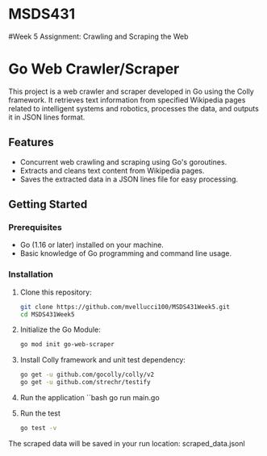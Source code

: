 # MSDS431 
#Week 5 Assignment: Crawling and Scraping the Web

# Go Web Crawler/Scraper

This project is a web crawler and scraper developed in Go using the Colly framework. It retrieves text information from specified Wikipedia pages related to intelligent systems and robotics, processes the data, and outputs it in JSON lines format.

## Features

- Concurrent web crawling and scraping using Go's goroutines.
- Extracts and cleans text content from Wikipedia pages.
- Saves the extracted data in a JSON lines file for easy processing.

## Getting Started

### Prerequisites

- Go (1.16 or later) installed on your machine.
- Basic knowledge of Go programming and command line usage.

### Installation

1. Clone this repository:

   ```bash
   git clone https://github.com/mvellucci100/MSDS431Week5.git
   cd MSDS431Week5
2. Initialize the Go Module:
   ```bash
   go mod init go-web-scraper
4. Install Colly framework and unit test dependency:
   ```bash
   go get -u github.com/gocolly/colly/v2
   go get -u github.com/strechr/testify
6. Run the application
   ``bash
   go run main.go

7. Run the test
   ```bash
   go test -v
The scraped data will be saved in your run location: scraped_data.jsonl



